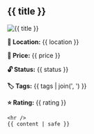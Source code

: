 <!DOCTYPE html>
<html lang="en">
<head>
  <meta charset="UTF-8" />
  <meta name="viewport" content="width=device-width, initial-scale=1.0" />
  <title>{{ title }} – Best Dubai</title>
  <link rel="stylesheet" href="/style.css">
</head>
<body>
  <article>
    <h1>{{ title }}</h1>
    <img src="{{ image }}" alt="{{ title }}" style="max-width:100%;height:auto;" />
    <p><strong>📍 Location:</strong> {{ location }}</p>
    <p><strong>💸 Price:</strong> {{ price }}</p>
    <p><strong>🔓 Status:</strong> {{ status }}</p>
    <p><strong>🏷️ Tags:</strong> {{ tags | join(', ') }}</p>
    <p><strong>⭐ Rating:</strong> {{ rating }}</p>

    <hr />
    {{ content | safe }}
  </article>
</body>
</html>